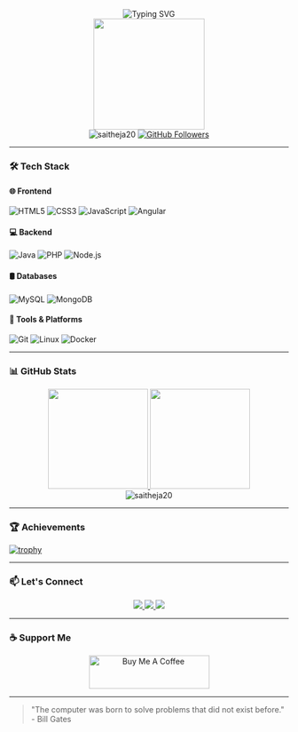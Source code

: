 <div align="center">
  <img src="https://readme-typing-svg.herokuapp.com?font=Fira+Code&pause=1000&color=00F72F&center=true&vCenter=true&width=435&lines=Hi+%F0%9F%91%8B%2C+I'm+Saitheja+Komalla;Full+Stack+Web+Developer;Open-Source+Enthusiast;Tech+Explorer" alt="Typing SVG" />
</div>

<div align="center">
  <img src="https://media.tenor.com/rePDfDWO3XoAAAAd/hacking.gif" width="200" height="200"/>
  <br>
  <img src="https://komarev.com/ghpvc/?username=saitheja20&label=Profile%20views&color=0e75b6&style=flat" alt="saitheja20" /> 
  <a href="https://github.com/saitheja20?tab=followers">
    <img src="https://img.shields.io/github/followers/saitheja20?label=Followers&style=social" alt="GitHub Followers"/>
  </a>
</div>

---

### 🛠️ Tech Stack

#### 🌐 Frontend
![HTML5](https://img.shields.io/badge/-HTML5-E34F26?style=flat-square&logo=html5&logoColor=white)
![CSS3](https://img.shields.io/badge/-CSS3-1572B6?style=flat-square&logo=css3)
![JavaScript](https://img.shields.io/badge/-JavaScript-F7DF1E?style=flat-square&logo=javascript&logoColor=black)
![Angular](https://img.shields.io/badge/-Angular-DD0031?style=flat-square&logo=angular)

#### 💻 Backend
![Java](https://img.shields.io/badge/-Java-007396?style=flat-square&logo=java)
![PHP](https://img.shields.io/badge/-PHP-777BB4?style=flat-square&logo=php&logoColor=white)
![Node.js](https://img.shields.io/badge/-Node.js-339933?style=flat-square&logo=node.js&logoColor=white)

#### 🛢️ Databases
![MySQL](https://img.shields.io/badge/-MySQL-4479A1?style=flat-square&logo=mysql&logoColor=white)
![MongoDB](https://img.shields.io/badge/-MongoDB-47A248?style=flat-square&logo=mongodb&logoColor=white)

#### 🧰 Tools & Platforms
![Git](https://img.shields.io/badge/-Git-F05032?style=flat-square&logo=git&logoColor=white)
![Linux](https://img.shields.io/badge/-Linux-FCC624?style=flat-square&logo=linux&logoColor=black)
![Docker](https://img.shields.io/badge/-Docker-2496ED?style=flat-square&logo=docker&logoColor=white)

---

### 📊 GitHub Stats

<div align="center">
  <a href="https://github.com/saitheja20">
    <img height="180em" src="https://github-readme-stats.vercel.app/api?username=saitheja20&show_icons=true&theme=dark&include_all_commits=true&count_private=true"/>
    <img height="180em" src="https://github-readme-stats.vercel.app/api/top-langs/?username=saitheja20&layout=compact&langs_count=8&theme=dark"/>
  </a>
</div>

<div align="center">
  <img src="https://github-readme-streak-stats.herokuapp.com/?user=saitheja20&theme=dark" alt="saitheja20" />
</div>

---

### 🏆 Achievements
[![trophy](https://github-profile-trophy.vercel.app/?username=saitheja20&theme=onedark&row=2&column=4)](https://github.com/ryo-ma/github-profile-trophy)

---

### 📫 Let's Connect
<div align="center">
  <a href="https://instagram.com/_i.teja_" target="_blank">
    <img src="https://img.shields.io/badge/Instagram-E4405F?style=for-the-badge&logo=instagram&logoColor=white"/>
  </a>
  <a href="mailto:komallasaiteja@gmail.com">
    <img src="https://img.shields.io/badge/Gmail-D14836?style=for-the-badge&logo=gmail&logoColor=white"/>
  </a>
  <a href="https://www.linkedin.com/in/yourprofile" target="_blank">
    <img src="https://img.shields.io/badge/LinkedIn-0077B5?style=for-the-badge&logo=linkedin&logoColor=white"/>
  </a>
</div>

---

### ☕ Support Me
<div align="center">
  <a href="https://www.buymeacoffee.com/saitheja">
    <img src="https://cdn.buymeacoffee.com/buttons/v2/default-yellow.png" alt="Buy Me A Coffee" height="60" width="217">
  </a>
</div>

---

> "The computer was born to solve problems that did not exist before." - Bill Gates
